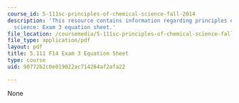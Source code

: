 ```yaml
---
course_id: 5-111sc-principles-of-chemical-science-fall-2014
description: 'This resource contains information regarding principles of chemical
  science: Exam 3 equation sheet.'
file_location: /coursemedia/5-111sc-principles-of-chemical-science-fall-2014/90772b2c0e019022ac714264af2afa22_MIT5_111F14_Exam3EquSheet.pdf
file_type: application/pdf
layout: pdf
title: 5.111 F14 Exam 3 Equation Sheet
type: course
uid: 90772b2c0e019022ac714264af2afa22

---
```

None